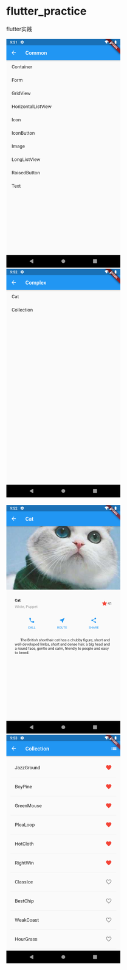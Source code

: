 # flutter_practice
 flutter实践
<br><br>
<img src="https://github.com/AiFengH/flutter_practice/blob/master/images/common.png" width="300" style="margin-right:120px"/><body>&nbsp;&nbsp;&nbsp;&nbsp;&nbsp;&nbsp;</body>
<img src="https://github.com/AiFengH/flutter_practice/blob/master/images/complex.png" width="300"/>
<br><br>
<img src="https://github.com/AiFengH/flutter_practice/blob/master/images/cat.png" width="300" style="margin-right:120px"/><body>&nbsp;&nbsp;&nbsp;&nbsp;&nbsp;&nbsp;</body>
<img src="https://github.com/AiFengH/flutter_practice/blob/master/images/collection.png" width="300"/>